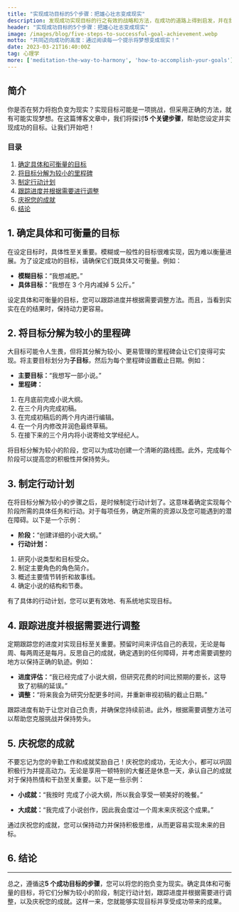 ```yaml
---
title: "实现成功目标的5个步骤：把雄心壮志变成现实"
description: 发现成功实现目标的行之有效的战略和方法，在成功的道路上得到启发，并在我们的专家建议下改变你的生活!
header: "实现成功目标的5个步骤：把雄心壮志变成现实"
image: /images/blog/five-steps-to-successful-goal-achievement.webp
motto: "共同迈向成功的高度：通过阅读每一个提示将梦想变成现实！"
date: 2023-03-21T16:40:00Z
tag: 心理学
more: ['meditation-the-way-to-harmony', 'how-to-accomplish-your-goals']
---
```

**简介**
---------

你是否在努力将抱负变为现实？实现目标可能是一项挑战，但采用正确的方法，就有可能实现梦想。在这篇博客文章中，我们将探讨**5 个关键步骤**，帮助您设定并实现成功的目标。让我们开始吧！

### **目录**

1. [确定具体和可衡量的目标](#define)
2. [将目标分解为较小的里程碑](#break)
3. [制定行动计划](#plan)
4. [跟踪进度并根据需要进行调整](#monitor)
5. [庆祝您的成就](#celebrate)
6. [结论](#conclusion)

<a name="define"></a>

**1\. 确定具体和可衡量的目标**
-------------------

在设定目标时，具体性至关重要。模糊或一般性的目标很难实现，因为难以衡量进展。为了设定成功的目标，请确保它们既具体又可衡量。例如：

*   **模糊目标：**“我想减肥。”
*   **具体目标：**“我想在 3 个月内减掉 5 公斤。”

设定具体和可衡量的目标，您可以跟踪进度并根据需要调整方法。而且，当看到实实在在的结果时，保持动力更容易。

<a name="break"></a>

**2\. 将目标分解为较小的里程碑**
--------------------

大目标可能令人生畏，但将其分解为较小、更易管理的里程碑会让它们变得可实现。将主要目标划分为**子目标**，然后为每个里程碑设置截止日期。例如：

*   **主要目标：**“我想写一部小说。”
*   **里程碑：**
  1.  在月底前完成小说大纲。
  2. 在三个月内完成初稿。
  3.  在完成初稿后的两个月内进行编辑。
  4.  在一个月内修改并润色最终草稿。
  5.  在接下来的三个月内将小说寄给文学经纪人。

将目标分解为较小的阶段，您可以为成功创建一个清晰的路线图。此外，完成每个阶段可以提高您的积极性并保持势头。

<a name="plan"></a>

**3\. 制定行动计划**
--------------

在将目标分解为较小的步骤之后，是时候制定行动计划了。这意味着确定实现每个阶段所需的具体任务和行动。对于每项任务，确定所需的资源以及您可能遇到的潜在障碍。以下是一个示例：

*   **阶段：**“创建详细的小说大纲。”
*   **行动计划：**
  1.  研究小说类型和目标受众。
  2.  制定主要角色的角色简介。
  3.  概述主要情节转折和故事线。
  4.  确定小说的结构和节奏。

有了具体的行动计划，您可以更有效地、有系统地实现目标。

<a name="monitor"></a>

**4\. 跟踪进度并根据需要进行调整**
---------------------

定期跟踪您的进度对实现目标至关重要。预留时间来评估自己的表现，无论是每周、每两周还是每月。反思自己的成就，确定遇到的任何障碍，并考虑需要调整的地方以保持正确的轨迹。例如：

*   **进度评估：**“我已经完成了小说大纲，但研究花费的时间比预期的要长，这导致了初稿的延误。”
*   **调整：**“将来我会为研究分配更多时间，并重新审视初稿的截止日期。”

跟踪进度有助于让您对自己负责，并确保您持续前进。此外，根据需要调整方法可以帮助您克服挑战并保持势头。

<a name="celebrate"></a>

**5\. 庆祝您的成就**
--------------

不要忘记为您的辛勤工作和成就奖励自己！庆祝您的成功，无论大小，都可以巩固积极行为并提高动力。无论是享用一顿特别的大餐还是休息一天，承认自己的成就对于保持热情和干劲至关重要。以下是一些示例：

*   **小成就：**“我按时 完成了小说大纲，所以我会享受一顿美好的晚餐。”

*   **大成就：**“我完成了小说创作，因此我会度过一个周末来庆祝这个成果。”

通过庆祝您的成就，您可以保持动力并保持积极思维，从而更容易实现未来的目标。

<a name="conclusion"></a>

## **6. 结论**
--------------

总之，遵循这**5 个成功目标的步骤**，您可以将您的抱负变为现实。确定具体和可衡量的目标，将它们分解为较小的阶段，制定行动计划，跟踪进度并根据需要进行调整，以及庆祝您的成就。这样一来，您就能够实现目标并享受成功带来的成果。
